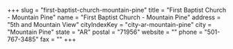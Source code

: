 +++
slug = "first-baptist-church-mountain-pine"
title = "First Baptist Church - Mountain Pine"
name = "First Baptist Church - Mountain Pine"
address = "5th and Mountain View"
cityIndexKey = "city-ar-mountain-pine"
city = "Mountain Pine"
state = "AR"
postal = "71956"
website = ""
phone = "501-767-3485"
fax = ""
+++
